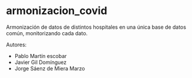 # armonizacion_covid
Armonización de datos de distintos hospitales en una única base de datos común, monitorizando cada dato.

Autores:
- Pablo Martín escobar
- Javier Gil Domínguez
- Jorge Sáenz de Miera Marzo
